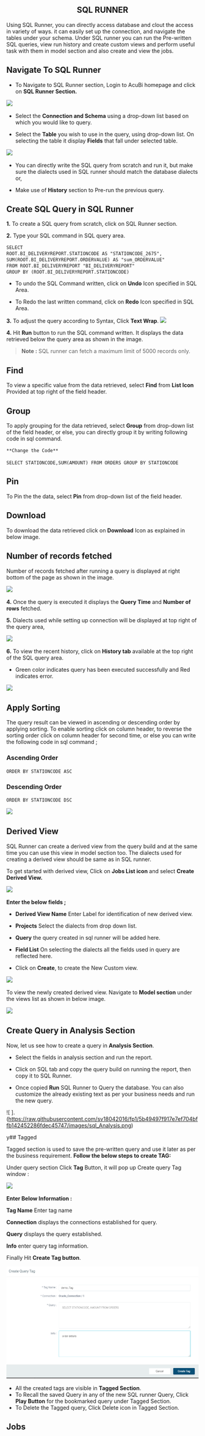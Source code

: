 
<center><h2>SQL RUNNER </h2></center>

Using SQL Runner, you can directly access database and clout the access in variety of ways. it can easily set up the connection, and navigate the tables under your schema. Under SQL runner you can run the  Pre-written SQL queries, view run history and create custom views and perform useful task with them in model section and also create and view the jobs. 

## Navigate To SQL Runner

- To Navigate to SQL Runner section, Login to AcuBi homepage and click on **SQL Runner Section.**

![
](https://raw.githubusercontent.com/sv18042016/fp1/8301318bea750b7d048df7f5a8e06607d216dce7/images/navigate_sql.png)


- Select the **Connection and Schema** using a drop-down list based on which you would like to query.

- Select the **Table**  you wish to use in the query, using drop-down list. On selecting the table it display **Fields** that fall under selected table.

![
](https://raw.githubusercontent.com/sv18042016/fp1/532dd8b61e94d1e08fe0b89afa6a5961336e8ad2/images/sql_ru.png)

- You can directly write the SQL query from scratch and run it, but make sure the dialects used in SQL runner should match the database dialects or,

- Make use of **History** section to Pre-run the previous query.

## Create SQL Query in SQL Runner

**1.** To create a SQL query from scratch, click on SQL Runner section.

**2.** Type your SQL command in SQL query area.

```
SELECT
ROOT.BI_DELIVERYREPORT.STATIONCODE AS "STATIONCODE_2675",
SUM(ROOT.BI_DELIVERYREPORT.ORDERVALUE) AS "sum_ORDERVALUE"
FROM ROOT.BI_DELIVERYREPORT "BI_DELIVERYREPORT"
GROUP BY (ROOT.BI_DELIVERYREPORT.STATIONCODE)
```

- To undo the SQL Command written, click on **Undo** Icon specified in SQL Area.

- To Redo the last written command, click on **Redo** Icon specified in SQL Area.

**3.** To adjust the query according to Syntax, Click **Text Wrap**. 
![
](https://raw.githubusercontent.com/sv18042016/fp1/acd887b4aec5663dca6969ad0004c73f4b351dc3/images/undo_sql.png)


**4.**  Hit **Run** button to run the SQL command written. It displays the data retrieved below the query area as shown in the image. 

> **Note :** SQL runner can fetch a maximum limit of 5000 records only.

## Find
To view a specific value from the data retrieved, select **Find** from **List Icon** Provided at top right of the field header.

## Group

 To apply grouping for the data retrieved, select **Group** from drop-down list of the field header, or else, you can directly group it by writing following code in sql command.

```'''''''''''''''''''''''
**Change the Code**

SELECT STATIONCODE,SUM(AMOUNT) FROM ORDERS GROUP BY STATIONCODE

```
## Pin

   To Pin the the data, select **Pin** from drop-down list of the field header.

## Download

To download the data retrieved click on **Download** Icon as explained in below image.

## Number of records fetched

Number of records fetched after running a query is displayed at right bottom of the page as shown in the image.

  ![
](https://raw.githubusercontent.com/sv18042016/fp1/b86474022ef60bfa90365160155a02a2254aff13/images/find_sql.png)

**4.**  Once the query is executed it displays the **Query Time**  and **Number of rows** fetched.

**5.** Dialects used while setting up connection will be displayed at top right of the query area,

![
](https://raw.githubusercontent.com/sv18042016/fp1/master/images/commit.png)


**6.** To view the recent history, click on **History tab** available at the top right of the SQL query area. 

- Green color indicates query has been executed successfully and Red indicates error.

![
](https://raw.githubusercontent.com/sv18042016/fp1/master/images/history%20sql.png)

## Apply Sorting

The query result can be viewed in ascending or descending order by applying sorting. To enable sorting click on column header, to reverse the sorting order click on column header for second time, or else you can write the following code in sql command ;

### Ascending Order
```
ORDER BY STATIONCODE ASC
```
### Descending Order
```
ORDER BY STATIONCODE DSC
```

![
](https://raw.githubusercontent.com/sv18042016/fp1/5f2f6b7d5ed9daf4222fd8da2636ecabbe2cabcd/images/sort_sql.png)


## Derived View

SQL Runner can create a derived view from the query build and at the same time you can use this view in model section too. The dialects used for creating a derived view should be same as in SQL runner.

To get started with derived view, Click on **Jobs List icon** and select **Create Derived View.**

![
](https://raw.githubusercontent.com/sv18042016/fp1/cdb0e5ca373edcb312536038651c1b8bbffb1f54/images/list_derived%20view.png)

**Enter the below fields ;**

- **Derived View Name** Enter Label for identification of new derived view.

 - **Projects** Select the dialects from drop down list.
 
 - **Query** the query created in sql runner will be added here.
 
 -  **Field List** On selecting the dialects all the fields used in query are reflected here.

  - Click on **Create**, to create the New Custom view.
 
![
](https://raw.githubusercontent.com/sv18042016/fp1/cdb0e5ca373edcb312536038651c1b8bbffb1f54/images/create_derived_view1.png)

To view the newly created derived view. Navigate to **Model section** under the views list as shown in below image.

![
](https://raw.githubusercontent.com/sv18042016/fp1/44c6a5e67268522711a49a43c55d04588892b5f0/images/derived_view.png)

## Create Query in Analysis Section

Now, let us see how to create a query in **Analysis Section**.

- Select the fields in analysis section and run the report.

- Click on SQL tab and copy the query build on running the report, then copy it to SQL Runner.

- Once copied **Run** SQL Runner to Query the database. You can also customize the already existing text as per your business needs and run the new query.

![
].(https://raw.githubusercontent.com/sv18042016/fp1/5b49497f917e7ef704bffb142452286fdec45747/images/sql_Analysis.png)

y## Tagged

Tagged section is used to save the pre-written query and use it later as per the business requirement. 
**Follow the below steps to create TAG:**

Under query section Click **Tag** Button, it will pop up Create query Tag window :

![
](https://raw.githubusercontent.com/sv18042016/fp1/1a7f8565de46814dd5aab91b5cfe32b61e4252e5/images/tag1.png)

**Enter Below Information :**

**Tag Name** Enter tag name

**Connection** displays the connections established for query.

**Query** displays the query established.

**Info** enter query tag information.

 Finally Hit **Create Tag button**.

![enter image description here](https://raw.githubusercontent.com/sv18042016/fp1/1a7f8565de46814dd5aab91b5cfe32b61e4252e5/images/Tag2.png)


-  All the created tags are visible in **Tagged Section**.
- To Recall the saved Query in any of the new SQL runner Query, Click **Play Button** for the bookmarked query under Tagged Section.
- To Delete the Tagged query, Click Delete icon in Tagged Section.

## Jobs






<!--stackedit_data:
eyJoaXN0b3J5IjpbMTYzOTE2NjA2OSwxODEzNzMyODUsLTg4Mz
Y0NDA5MSwtMjE0MzI0NDIzNywtMTg5OTE2MDg5MSw4MjAyNjU4
ODgsOTAyNzg2MDQsLTQyNzAxNjIyMCwtMTU5NzcxNTAyNCwxMz
E5MjY2ODgwLC0xNTk3NzE1MDI0LDgxNjc0NDU4OCwtMzEwOTI2
MTEsLTE0MDU0OTg4NjUsLTE2OTc0MzE1MTksLTE5NjE0MjIxNT
csLTIwNjQ0OTAwNDMsLTE5MzcyNDUzNzUsMTk0MTkzNjc0NCwt
MTYwNjQwMzMyM119
-->